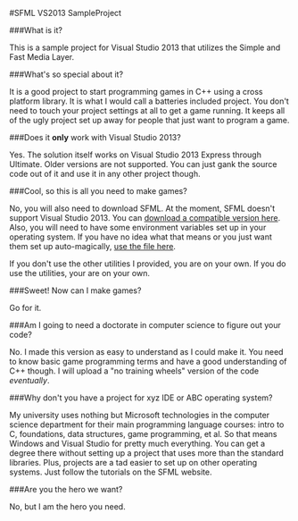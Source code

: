 #SFML VS2013 SampleProject

###What is it?

This is a sample project for Visual Studio 2013 that utilizes the Simple and Fast Media Layer.

###What's so special about it?

It is a good project to start programming games in C++ using a cross platform library. It is what I would call a batteries included project. 
You don't need to touch your project settings at all to get a game running. It keeps all of the ugly project set up away for people that just want to program a game.

###Does it **only** work with Visual Studio 2013?

Yes. The solution itself works on Visual Studio 2013 Express through Ultimate. Older versions are not supported. You can just gank the source code out of it and use it in any other project though.

###Cool, so this is all you need to make games?

No, you will also need to download SFML. At the moment, SFML doesn't support Visual Studio 2013. You can [download a compatible version here](https://github.com/rskulles/SFML_2.1_VS2013/).
Also, you will need to have some environment variables set up in your operating system. If you have no idea what that means or you just want them set up auto-magically, [use the file here](https://github.com/rskulles/SFML_User_Variables_Script/). 

If you don't use the other utilities I provided, you are on your own. If you do use the utilities, your are on your own.

###Sweet! Now can I make games?

Go for it.

###Am I going to need a doctorate in computer science to figure out your code?

No. I made this version as easy to understand as I could make it. You need to know basic game programming terms and have a good understanding of C++ though. I will upload a "no training wheels" version of the code *eventually*.

###Why don't you have a project for xyz IDE or ABC operating system?

My university uses nothing but Microsoft technologies in the computer science department for their main programming language courses: intro to C, foundations, data structures, game programming, et al. So that means Windows and Visual Studio for pretty much everything. You can get a degree there without setting up a project that uses more than the standard libraries. Plus, projects are a tad easier to set up on other operating systems. Just follow the tutorials on the SFML website.

###Are you the hero we want?

No, but I am the hero you need.
 


